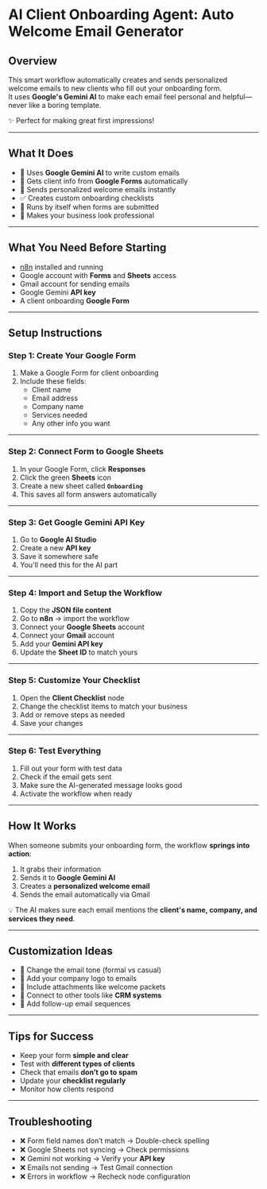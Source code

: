 # AI Client Onboarding Agent: Auto Welcome Email Generator

## Overview
This smart workflow automatically creates and sends personalized welcome emails to new clients who fill out your onboarding form.  
It uses **Google's Gemini AI** to make each email feel personal and helpful—never like a boring template.  

✨ Perfect for making great first impressions!

---

## What It Does
- 🤖 Uses **Google Gemini AI** to write custom emails  
- 📝 Gets client info from **Google Forms** automatically  
- 📧 Sends personalized welcome emails instantly  
- ✅ Creates custom onboarding checklists  
- 🔄 Runs by itself when forms are submitted  
- 💼 Makes your business look professional  

---

## What You Need Before Starting
- [n8n](https://n8n.io) installed and running  
- Google account with **Forms** and **Sheets** access  
- Gmail account for sending emails  
- Google Gemini **API key**  
- A client onboarding **Google Form**  

---

## Setup Instructions

### Step 1: Create Your Google Form
1. Make a Google Form for client onboarding  
2. Include these fields:  
   - Client name  
   - Email address  
   - Company name  
   - Services needed  
   - Any other info you want  

---

### Step 2: Connect Form to Google Sheets
1. In your Google Form, click **Responses**  
2. Click the green **Sheets** icon  
3. Create a new sheet called **`Onboarding`**  
4. This saves all form answers automatically  

---

### Step 3: Get Google Gemini API Key
1. Go to **Google AI Studio**  
2. Create a new **API key**  
3. Save it somewhere safe  
4. You'll need this for the AI part  

---

### Step 4: Import and Setup the Workflow
1. Copy the **JSON file content**  
2. Go to **n8n** → import the workflow  
3. Connect your **Google Sheets** account  
4. Connect your **Gmail** account  
5. Add your **Gemini API key**  
6. Update the **Sheet ID** to match yours  

---

### Step 5: Customize Your Checklist
1. Open the **Client Checklist** node  
2. Change the checklist items to match your business  
3. Add or remove steps as needed  
4. Save your changes  

---

### Step 6: Test Everything
1. Fill out your form with test data  
2. Check if the email gets sent  
3. Make sure the AI-generated message looks good  
4. Activate the workflow when ready  

---

## How It Works
When someone submits your onboarding form, the workflow **springs into action**:  
1. It grabs their information  
2. Sends it to **Google Gemini AI**  
3. Creates a **personalized welcome email**  
4. Sends the email automatically via Gmail  

💡 The AI makes sure each email mentions the **client's name, company, and services they need**.  

---

## Customization Ideas
- 🎨 Change the email tone (formal vs casual)  
- 🏢 Add your company logo to emails  
- 📎 Include attachments like welcome packets  
- 🔗 Connect to other tools like **CRM systems**  
- 📅 Add follow-up email sequences  

---

## Tips for Success
- Keep your form **simple and clear**  
- Test with **different types of clients**  
- Check that emails **don’t go to spam**  
- Update your **checklist regularly**  
- Monitor how clients respond  

---

## Troubleshooting
- ❌ Form field names don’t match → Double-check spelling  
- ❌ Google Sheets not syncing → Check permissions  
- ❌ Gemini not working → Verify your **API key**  
- ❌ Emails not sending → Test Gmail connection  
- ❌ Errors in workflow → Recheck node configuration  
